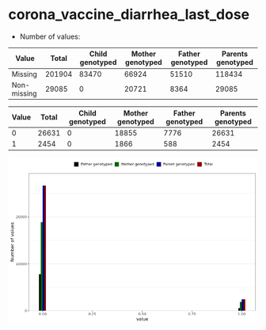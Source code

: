 # corona_vaccine_diarrhea_last_dose
- Number of values:

| Value | Total | Child genotyped | Mother genotyped | Father genotyped | Parents genotyped |
| ----- | ----- | --------------- | ---------------- | ---------------- |---------------- |
| Missing | 201904 | 83470 | 66924 | 51510 | 118434 |
| Non-missing | 29085 | 0 | 20721 | 8364 | 29085 |

| Value | Total | Child genotyped | Mother genotyped | Father genotyped | Parents genotyped |
| ----- | ----- | --------------- | ---------------- | ---------------- |---------------- |
| 0 | 26631 | 0 | 18855 | 7776 | 26631 |
| 1 | 2454 | 0 | 1866 | 588 | 2454 |



![](corona_vaccine_diarrhea_last_dose_n.png)



